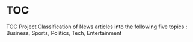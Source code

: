 # TOC
TOC Project
Classification of News articles into the following five topics : Business, Sports, Politics, Tech, Entertainment
